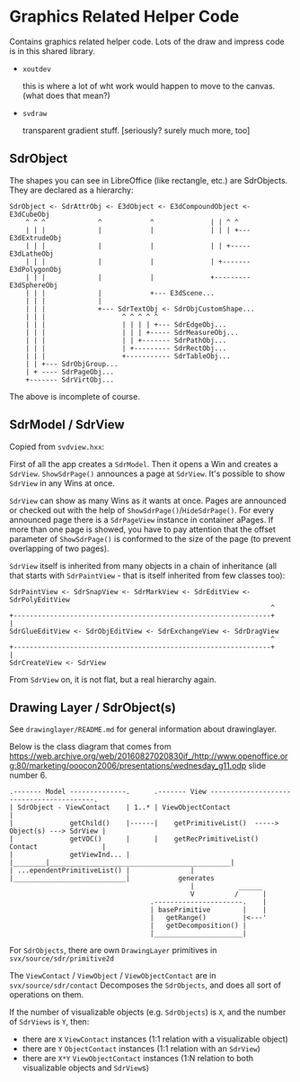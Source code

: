 # Graphics Related Helper Code

Contains graphics related helper code. Lots of the draw and impress code is in this shared library.

- `xoutdev`

    this is where a lot of wht work would happen to move to the canvas. (what does that mean?)

- `svdraw`

    transparent gradient stuff. [seriously? surely much more, too]

## SdrObject

The shapes you can see in LibreOffice (like rectangle, etc.) are SdrObjects.
They are declared as a hierarchy:

    SdrObject <- SdrAttrObj <- E3dObject <- E3dCompoundObject <- E3dCubeObj
        ^ ^ ^             ^            ^              | | ^ ^
        | | |             |            |              | | | +--- E3dExtrudeObj
        | | |             |            |              | | +----- E3dLatheObj
        | | |             |            |              | +------- E3dPolygonObj
        | | |             |            |              +--------- E3dSphereObj
        | | |             |            +--- E3dScene...
        | | |             |
        | | |             +--- SdrTextObj <- SdrObjCustomShape...
        | | |                   ^ ^ ^ ^ ^
        | | |                   | | | | +--- SdrEdgeObj...
        | | |                   | | | +----- SdrMeasureObj...
        | | |                   | | +------- SdrPathObj...
        | | |                   | +--------- SdrRectObj...
        | | |                   +----------- SdrTableObj...
        | | +--- SdrObjGroup...
        | + ---- SdrPageObj...
        +------- SdrVirtObj...

The above is incomplete of course.

## SdrModel / SdrView

Copied from `svdview.hxx`:

  First of all the app creates a `SdrModel`.
  Then it opens a Win and creates a `SdrView`.
  `ShowSdrPage()` announces a page at `SdrView`.
  It's possible to show `SdrView` in any Wins at once.

  `SdrView` can show as many Wins as it wants at once. Pages are announced
  or checked out with the help of `ShowSdrPage()`/`HideSdrPage()`. For every announced
  page there is a `SdrPageView` instance in container aPages. If more than one page
  is showed, you have to pay attention that the offset parameter of `ShowSdrPage()`
  is conformed to the size of the page (to prevent overlapping of two pages).

`SdrView` itself is inherited from many objects in a chain of inheritance (all
that starts with `SdrPaintView` - that is itself inherited from few classes
too):

    SdrPaintView <- SdrSnapView <- SdrMarkView <- SdrEditView <- SdrPolyEditView
                                                                     ^
    +----------------------------------------------------------------+
    |
    SdrGlueEditView <- SdrObjEditView <- SdrExchangeView <- SdrDragView
                                                                     ^
    +----------------------------------------------------------------+
    |
    SdrCreateView <- SdrView

From `SdrView` on, it is not flat, but a real hierarchy again.

## Drawing Layer / SdrObject(s)

See `drawinglayer/README.md` for general information about drawinglayer.

Below is the class diagram that comes from
<https://web.archive.org/web/20160827020830if_/http://www.openoffice.org:80/marketing/ooocon2006/presentations/wednesday_g11.odp>
slide number 6.

    .------- Model --------------.      .------- View -----------------------------------------.
    | SdrObject - ViewContact    | 1..* | ViewObjectContact                                    |
    |              getChild()    |------|    getPrimitiveList()  -----> Object(s) ---> SdrView |
    |              getVOC()      |      |    getRecPrimitiveList()      Contact                |
    |              getViewInd... |      |________|_____________________________________________|
    | ...ependentPrimitiveList() |               |
    |____________________________|            generates
                                                 |           ______
                                                 V          /      |
                                       .----------------------.    |
                                       | basePrimitive        |    |
                                       |   getRange()         |<---'
                                       |   getDecomposition() |
                                       |______________________|

For `SdrObjects`, there are own `DrawingLayer` primitives in
`svx/source/sdr/primitive2d`

The `ViewContact` / `ViewObject` / `ViewObjectContact` are in `svx/source/sdr/contact`
Decomposes the `SdrObjects`, and does all sort of operations on them.

If the number of visualizable objects (e.g. `SdrObjects`) is `X`, and the number of
`SdrViews` is `Y`, then:

- there are `X` `ViewContact` instances (1:1 relation with a visualizable object)
- there are `Y` `ObjectContact` instances (1:1 relation with an `SdrView`)
- there are `X*Y` `ViewObjectContact` instances (1:N relation to both
  visualizable objects and `SdrView`s)
